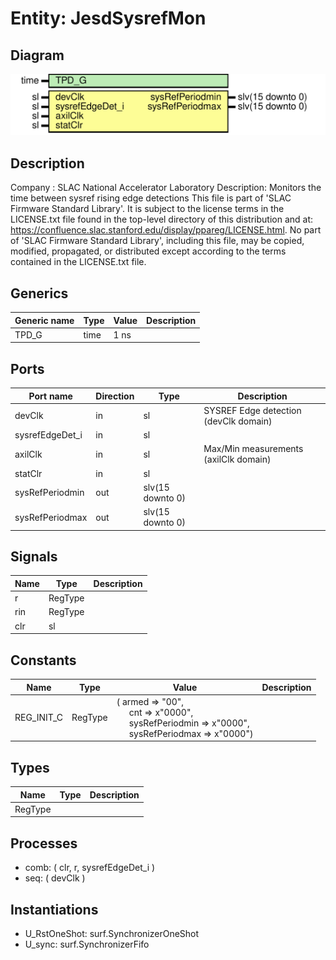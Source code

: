 # Entity: JesdSysrefMon

## Diagram

![Diagram](JesdSysrefMon.svg "Diagram")
## Description

Company    : SLAC National Accelerator Laboratory
Description: Monitors the time between sysref rising edge detections
This file is part of 'SLAC Firmware Standard Library'.
It is subject to the license terms in the LICENSE.txt file found in the
top-level directory of this distribution and at:
   https://confluence.slac.stanford.edu/display/ppareg/LICENSE.html.
No part of 'SLAC Firmware Standard Library', including this file,
may be copied, modified, propagated, or distributed except according to
the terms contained in the LICENSE.txt file.
## Generics

| Generic name | Type | Value | Description |
| ------------ | ---- | ----- | ----------- |
| TPD_G        | time | 1 ns  |             |
## Ports

| Port name       | Direction | Type             | Description                            |
| --------------- | --------- | ---------------- | -------------------------------------- |
| devClk          | in        | sl               | SYSREF Edge detection (devClk domain)  |
| sysrefEdgeDet_i | in        | sl               |                                        |
| axilClk         | in        | sl               | Max/Min measurements  (axilClk domain) |
| statClr         | in        | sl               |                                        |
| sysRefPeriodmin | out       | slv(15 downto 0) |                                        |
| sysRefPeriodmax | out       | slv(15 downto 0) |                                        |
## Signals

| Name | Type    | Description |
| ---- | ------- | ----------- |
| r    | RegType |             |
| rin  | RegType |             |
| clr  | sl      |             |
## Constants

| Name       | Type    | Value                                                                                                                                                                                                                                               | Description |
| ---------- | ------- | --------------------------------------------------------------------------------------------------------------------------------------------------------------------------------------------------------------------------------------------------- | ----------- |
| REG_INIT_C | RegType |  (       armed           => "00",<br><span style="padding-left:20px">       cnt             => x"0000",<br><span style="padding-left:20px">       sysRefPeriodmin => x"0000",<br><span style="padding-left:20px">       sysRefPeriodmax => x"0000") |             |
## Types

| Name    | Type | Description |
| ------- | ---- | ----------- |
| RegType |      |             |
## Processes
- comb: ( clr, r, sysrefEdgeDet_i )
- seq: ( devClk )
## Instantiations

- U_RstOneShot: surf.SynchronizerOneShot
- U_sync: surf.SynchronizerFifo
